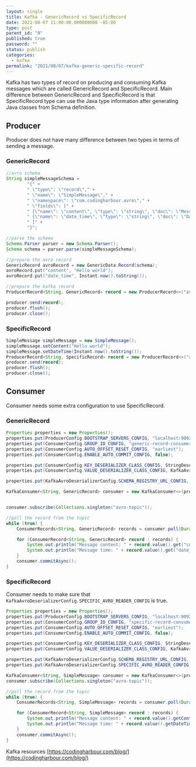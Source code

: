 ```yaml
---
layout: single
title: Kafka - GenericRecord vs SpecificRecord
date: 2021-08-07 11:00:00.000000000 -05:00
type: post
parent_id: "0"
published: true
password: ""
status: publish
categories:
  - kafka
permalink: "2021/08/07/kafka-generic-specific-record"
---
```


Kafka has two types of record on producing and consuming Kafka messages which are called GenericRecord and SpecificRecord.
Main difference between GenericRecord and SpecificRecord is that SpecificRecord type can use the Java type information after generating Java classes from Schema definition.

## Producer

Producer does not have many difference between two types in terms of sending a message.

### GenericRecord

```java
//avro schema
String simpleMessageSchema =
        "{" +
        " \"type\": \"record\"," +
        " \"name\": \"SimpleMessage\"," +
        " \"namespace\": \"com.codingharbour.avro\"," +
        " \"fields\": [" +
        " {\"name\": \"content\", \"type\": \"string\", \"doc\": \"Message content\"}," +
        " {\"name\": \"date_time\", \"type\": \"string\", \"doc\": \"Datetime when the message\"}" +
        " ]" +
        "}";

//parse the schema
Schema.Parser parser = new Schema.Parser();
Schema schema = parser.parse(simpleMessageSchema);

//prepare the avro record
GenericRecord avroRecord = new GenericData.Record(schema);
avroRecord.put("content", "Hello world");
avroRecord.put("date_time", Instant.now().toString());

//prepare the kafka record
ProducerRecord<String, GenericRecord> record = new ProducerRecord<>("avro-topic", null, avroRecord);

producer.send(record);
producer.flush();
producer.close();
```

### SpecificRecord

```java
SimpleMessage simpleMessage = new SimpleMessage();
simpleMessage.setContent("Hello world");
simpleMessage.setDateTime(Instant.now().toString());
ProducerRecord<String, SpecificRecord> record = new ProducerRecord<>("avro-topic", null, simpleMessage);
producer.send(record);
producer.flush();
producer.close();

```

## Consumer

Consumer needs some extra configuration to use SpecificRecord.

### GenericRecord

```java
Properties properties = new Properties();
properties.put(ProducerConfig.BOOTSTRAP_SERVERS_CONFIG, "localhost:9092");
properties.put(ConsumerConfig.GROUP_ID_CONFIG, "generic-record-consumer-group");
properties.put(ConsumerConfig.AUTO_OFFSET_RESET_CONFIG, "earliest");
properties.put(ConsumerConfig.ENABLE_AUTO_COMMIT_CONFIG, false);

properties.put(ConsumerConfig.KEY_DESERIALIZER_CLASS_CONFIG, StringDeserializer.class);
properties.put(ConsumerConfig.VALUE_DESERIALIZER_CLASS_CONFIG, KafkaAvroDeserializer.class);

properties.put(KafkaAvroDeserializerConfig.SCHEMA_REGISTRY_URL_CONFIG, "http://localhost:8081");

KafkaConsumer<String, GenericRecord> consumer = new KafkaConsumer<>(properties);


consumer.subscribe(Collections.singleton("avro-topic"));

//poll the record from the topic
while (true) {
    ConsumerRecords<String, GenericRecord> records = consumer.poll(Duration.ofMillis(100));

    for (ConsumerRecord<String, GenericRecord> record : records) {
        System.out.println("Message content: " + record.value().get("content"));
        System.out.println("Message time: " + record.value().get("date_time"));
    }
    consumer.commitAsync();
}

```

### SpecificRecord

Consumer needs to make sure that `KafkaAvroDeserializerConfig.SPECIFIC_AVRO_READER_CONFIG` is true.

```java
Properties properties = new Properties();
properties.put(ProducerConfig.BOOTSTRAP_SERVERS_CONFIG, "localhost:9092");
properties.put(ConsumerConfig.GROUP_ID_CONFIG, "specific-record-consumer-group");
properties.put(ConsumerConfig.AUTO_OFFSET_RESET_CONFIG, "earliest");
properties.put(ConsumerConfig.ENABLE_AUTO_COMMIT_CONFIG, false);

properties.put(ConsumerConfig.KEY_DESERIALIZER_CLASS_CONFIG, StringDeserializer.class);
properties.put(ConsumerConfig.VALUE_DESERIALIZER_CLASS_CONFIG, KafkaAvroDeserializer.class);

properties.put(KafkaAvroDeserializerConfig.SCHEMA_REGISTRY_URL_CONFIG, "http://localhost:8081");
properties.put(KafkaAvroDeserializerConfig.SPECIFIC_AVRO_READER_CONFIG, true); //ensures records are properly converted

KafkaConsumer<String, SimpleMessage> consumer = new KafkaConsumer<>(properties);
consumer.subscribe(Collections.singleton("avro-topic"));

//poll the record from the topic
while (true) {
    ConsumerRecords<String, SimpleMessage> records = consumer.poll(Duration.ofMillis(100));

    for (ConsumerRecord<String, SimpleMessage> record : records) {
        System.out.println("Message content: " + record.value().getContent()); //1
        System.out.println("Message time: " + record.value().getDateTime()); //2
    }
    consumer.commitAsync();
}

```

Kafka resources
[https://codingharbour.com/blog/](https://codingharbour.com/blog/)
